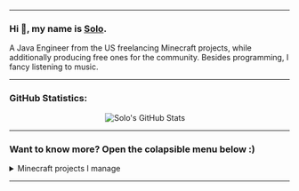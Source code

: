 ****

### Hi 👋, my name is [Solo](https://www.spigotmc.org/members/solodevelopment.835321/).

A Java Engineer from the US freelancing Minecraft projects, while additionally producing free ones for the community. Besides programming, I fancy listening to music.

****

### GitHub Statistics:
<div align="center">
    <img alt="Solo's GitHub Stats" src="https://github-readme-stats.vercel.app/api/?username=solo-development&show_icons=true&bg_color=30,e96443,904e95&title_color=fff&text_color=fff" />
    &nbsp;&nbsp;&nbsp;
</div>

****

### Want to know more? Open the colapsible menu below :)

<details>
  <summary>Minecraft projects I manage</summary>
  
[![ReadMe Card](https://github-readme-stats.vercel.app/api/pin/?username=solo-development&repo=PlayerPoints)](https://github.com/solo-development/PlayerPoints)

</details>

****
